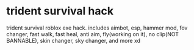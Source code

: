 # trident survival hack
 trident survival roblox exe hack. includes aimbot, esp, hammer mod, fov changer, fast walk, fast heal, anti aim, fly(working on it), no clip(NOT BANNABLE), skin changer, sky changer, and more xd
